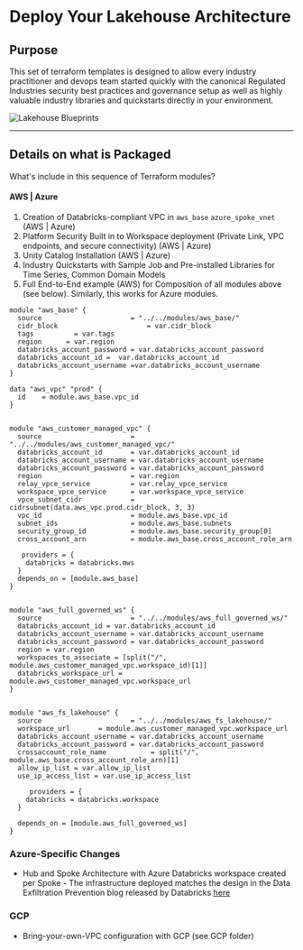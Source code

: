 # Deploy Your Lakehouse Architecture

## Purpose

This set of terraform templates is designed to allow every industry practitioner and devops team started quickly with the canonical Regulated Industries security best practices and governance setup as well as highly valuable industry libraries and quickstarts directly in your environment.

![Lakehouse Blueprints](https://raw.githubusercontent.com/databricks/terraform-databricks-lakehouse-blueprints/main/blueprints.png)

---

## Details on what is Packaged

What's include in this sequence of Terraform modules?

#### AWS | Azure

1. Creation of Databricks-compliant VPC in `aws_base` `azure_spoke_vnet` (AWS | Azure)
2. Platform Security Built in to Workspace deployment (Private Link, VPC endpoints, and secure connectivity) (AWS | Azure)
3. Unity Catalog Installation (AWS | Azure)
4. Industry Quickstarts with Sample Job and Pre-installed Libraries for Time Series, Common Domain Models
5. Full End-to-End example (AWS) for Composition of all modules above (see below). Similarly, this works for Azure modules. 

```hcl
module "aws_base" {
  source                      = "../../modules/aws_base/"
  cidr_block                      = var.cidr_block
  tags          = var.tags
  region      = var.region
  databricks_account_password = var.databricks_account_password
  databricks_account_id =  var.databricks_account_id
  databricks_account_username =var.databricks_account_username
}

data "aws_vpc" "prod" {
  id    = module.aws_base.vpc_id
}


module "aws_customer_managed_vpc" {
  source                      = "../../modules/aws_customer_managed_vpc/"
  databricks_account_id       = var.databricks_account_id
  databricks_account_username = var.databricks_account_username
  databricks_account_password = var.databricks_account_password
  region                      = var.region
  relay_vpce_service          = var.relay_vpce_service
  workspace_vpce_service      = var.workspace_vpce_service
  vpce_subnet_cidr            = cidrsubnet(data.aws_vpc.prod.cidr_block, 3, 3)
  vpc_id                      = module.aws_base.vpc_id
  subnet_ids                  = module.aws_base.subnets
  security_group_id           = module.aws_base.security_group[0]
  cross_account_arn           = module.aws_base.cross_account_role_arn

   providers = {
    databricks = databricks.mws
  }
  depends_on = [module.aws_base]
}


module "aws_full_governed_ws" {
  source                      = "../../modules/aws_full_governed_ws/"
  databricks_account_id = var.databricks_account_id
  databricks_account_username = var.databricks_account_username
  databricks_account_password = var.databricks_account_password
  region = var.region
  workspaces_to_associate = [split("/", module.aws_customer_managed_vpc.workspace_id)[1]]
  databricks_workspace_url = module.aws_customer_managed_vpc.workspace_url
}


module "aws_fs_lakehouse" {
  source                      = "../../modules/aws_fs_lakehouse/"
  workspace_url       = module.aws_customer_managed_vpc.workspace_url
  databricks_account_username = var.databricks_account_username
  databricks_account_password = var.databricks_account_password
  crossaccount_role_name           = split("/", module.aws_base.cross_account_role_arn)[1]
  allow_ip_list = var.allow_ip_list
  use_ip_access_list = var.use_ip_access_list

     providers = {
    databricks = databricks.workspace
  }

  depends_on = [module.aws_full_governed_ws]
}
```

### Azure-Specific Changes

* Hub and Spoke Architecture with Azure Databricks workspace created per Spoke - The infrastructure deployed matches the design in the Data Exfiltration Prevention blog released by Databricks [here](https://www.databricks.com/blog/2020/03/27/data-exfiltration-protection-with-azure-databricks.html)

### GCP

* Bring-your-own-VPC configuration with GCP (see GCP folder)
